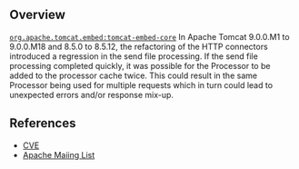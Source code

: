 ## Overview
[`org.apache.tomcat.embed:tomcat-embed-core`](http://search.maven.org/#search%7Cga%7C1%7Ca%3A%22tomcat-embed-core%22)
In Apache Tomcat 9.0.0.M1 to 9.0.0.M18 and 8.5.0 to 8.5.12, the refactoring of the HTTP connectors introduced a regression in the send file processing. If the send file processing completed quickly, it was possible for the Processor to be added to the processor cache twice. This could result in the same Processor being used for multiple requests which in turn could lead to unexpected errors and/or response mix-up.

## References
- [CVE](https://web.nvd.nist.gov/view/vuln/detail?vulnId=CVE-2017-5651)
- [Apache Maiing List](https://lists.apache.org/thread.html/6694538826b87522fb723d2dcedd537e14ebe0a381d92e5525a531d8@%3Cannounce.tomcat.apache.org%3E)
